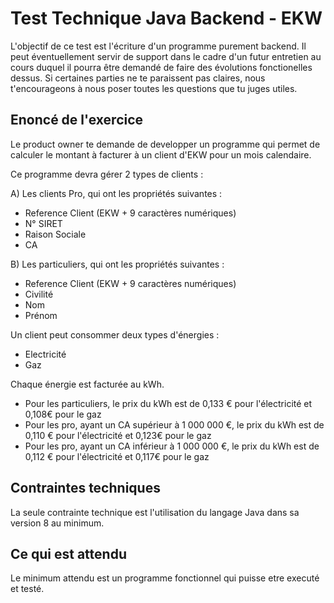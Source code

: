 # Test Technique Java Backend - EKW

L'objectif de ce test est l'écriture d'un programme purement backend. Il peut éventuellement servir de support dans le cadre
d'un futur entretien au cours duquel il pourra être demandé de faire des évolutions fonctionelles dessus. Si certaines parties
ne te paraissent pas claires, nous t'encourageons à nous poser toutes les questions que tu juges utiles.

## Enoncé de l'exercice
Le product owner te demande de developper un programme qui permet de calculer le montant à facturer à un client d'EKW pour
un mois calendaire.

Ce programme devra gérer 2 types de clients :

A) Les clients Pro, qui ont les propriétés suivantes :
- Reference Client (EKW + 9 caractères numériques)
- N° SIRET
- Raison Sociale
- CA

B) Les particuliers, qui ont les propriétés suivantes :
- Reference Client (EKW + 9 caractères numériques)
- Civilité
- Nom
- Prénom

Un client peut consommer deux types d'énergies :
- Electricité
- Gaz

Chaque énergie est facturée au kWh.
- Pour les particuliers, le prix du kWh est de 0,133 € pour l'électricité et 0,108€ pour le gaz
- Pour les pro, ayant un CA supérieur à 1 000 000 €, le prix du kWh est de 0,110 € pour l'électricité et 0,123€ pour le gaz
- Pour les pro, ayant un CA inférieur à 1 000 000 €, le prix du kWh est de 0,112 € pour l'électricité et 0,117€ pour le gaz

## Contraintes techniques
La seule contrainte technique est l'utilisation du langage Java dans sa version 8 au minimum.

## Ce qui est attendu
Le minimum attendu est un programme fonctionnel qui puisse etre executé et testé.

